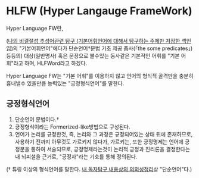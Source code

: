 # HLFW (Hyper Langauge FrameWork)

Hyper Language FW란,

([나의 비결절성 추성어관련 탐구 (기본어휘언어에 대해서 탐구하는 주제만 저장한 섹인임)](https://faraway6834.github.io/unbeauty/privateNote/Alkali/Forbidden/Personal/TWaMLang/%EC%B4%88%EB%8B%A8%EC%88%9C%EC%96%B8%EC%96%B4_%EB%B0%8F_%EC%96%B8%EC%96%B4%EC%97%90_%EB%8C%80%ED%95%9C_%EB%8F%85%EC%9E%90%ED%83%90%EA%B5%AC/)의 "기본어휘언어"에다가 단순언어†문법 기초 제공 품사(「the some predicates」)등등의) 대상(일반명사) 혹은 문장으로 볼수있는 동사같은 기본적인 어휘를 "기본 어휘"라고 하며, HLFWord라고 하겠다.

Hyper Language FW는 "기본 어휘"를 이용하지 않고 언어의 형식적 골격만을 충분히 흉내낼수 있을만큼 능력있는 "긍정형식언어"를 말한다.

## 긍정형식언어

1. 단순언어 문법이다.†
2. 긍정형식이라는 Formerized-like방법으로 구성된다.
3. 언어가 논리를 규정한것, 즉, 논리와 그 과정은 규정되어있는 상태 뒤에 존재하므로, 사용하기 전까지 아무것도 가르키지 않다가, 가르키는, 또한 긍정명제는 언어에 긍정문을 통하여 서술되므로, 긍정명제라는것이 논리적 긍정과 진리론을 결정한다는 내 뇌피셜을 근거로, "긍정자"라는 기호를 통해 정의된다.

(† 튜링 이상의 형식언어를 말한다. [내 독자탐구 내용상의 의외성정리](https://faraway6834.github.io/unbeauty/privateNote/Alkali/Forbidden/Personal/Abstract#%EC%9A%A9%EC%96%B4-%EC%A0%95%EC%9D%98)상 "단순언어"다.)
